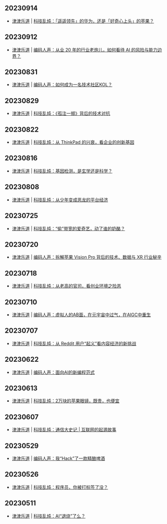 ## 20230914
- [津津乐道](https://dao.fm/) | [科技乱炖：「遥遥领先」的华为，还是「好奇心上头」的苹果？](https://dao.fm/2023/09/14/%e7%a7%91%e6%8a%80%e4%b9%b1%e7%82%96%ef%bc%9a%e3%80%8c%e9%81%a5%e9%81%a5%e9%a2%86%e5%85%88%e3%80%8d%e7%9a%84%e5%8d%8e%e4%b8%ba%ef%bc%8c%e8%bf%98%e6%98%af%e3%80%8c%e5%a5%bd%e5%a5%87%e5%bf%83%e4%b8%8a/?utm_source=rss&utm_medium=rss&utm_campaign=%25e7%25a7%2591%25e6%258a%2580%25e4%25b9%25b1%25e7%2582%2596%25ef%25bc%259a%25e3%2580%258c%25e9%2581%25a5%25e9%2581%25a5%25e9%25a2%2586%25e5%2585%2588%25e3%2580%258d%25e7%259a%2584%25e5%258d%258e%25e4%25b8%25ba%25ef%25bc%258c%25e8%25bf%2598%25e6%2598%25af%25e3%2580%258c%25e5%25a5%25bd%25e5%25a5%2587%25e5%25bf%2583%25e4%25b8%258a)

## 20230912
- [津津乐道](https://dao.fm/) | [编码人声：从业 20 年的行业老炮儿，如何看待 AI 的风险与能力边界？](https://dao.fm/2023/09/12/%e7%bc%96%e7%a0%81%e4%ba%ba%e5%a3%b0%ef%bc%9a%e4%bb%8e%e4%b8%9a-20-%e5%b9%b4%e7%9a%84%e8%a1%8c%e4%b8%9a%e8%80%81%e7%82%ae%e5%84%bf%ef%bc%8c%e5%a6%82%e4%bd%95%e7%9c%8b%e5%be%85-ai-%e7%9a%84%e9%a3%8e/?utm_source=rss&utm_medium=rss&utm_campaign=%25e7%25bc%2596%25e7%25a0%2581%25e4%25ba%25ba%25e5%25a3%25b0%25ef%25bc%259a%25e4%25bb%258e%25e4%25b8%259a-20-%25e5%25b9%25b4%25e7%259a%2584%25e8%25a1%258c%25e4%25b8%259a%25e8%2580%2581%25e7%2582%25ae%25e5%2584%25bf%25ef%25bc%258c%25e5%25a6%2582%25e4%25bd%2595%25e7%259c%258b%25e5%25be%2585-ai-%25e7%259a%2584%25e9%25a3%258e)

## 20230831
- [津津乐道](https://dao.fm/) | [编码人声：如何成为一名技术社区KOL？](https://dao.fm/2023/08/31/%e7%bc%96%e7%a0%81%e4%ba%ba%e5%a3%b0%ef%bc%9a%e5%a6%82%e4%bd%95%e6%88%90%e4%b8%ba%e4%b8%80%e5%90%8d%e6%8a%80%e6%9c%af%e7%a4%be%e5%8c%bakol%ef%bc%9f/?utm_source=rss&utm_medium=rss&utm_campaign=%25e7%25bc%2596%25e7%25a0%2581%25e4%25ba%25ba%25e5%25a3%25b0%25ef%25bc%259a%25e5%25a6%2582%25e4%25bd%2595%25e6%2588%2590%25e4%25b8%25ba%25e4%25b8%2580%25e5%2590%258d%25e6%258a%2580%25e6%259c%25af%25e7%25a4%25be%25e5%258c%25bakol%25ef%25bc%259f)

## 20230829
- [津津乐道](https://dao.fm/) | [科技乱炖：《孤注一掷》背后的技术对抗](https://dao.fm/2023/08/29/%e7%a7%91%e6%8a%80%e4%b9%b1%e7%82%96%ef%bc%9a%e3%80%8a%e5%ad%a4%e6%b3%a8%e4%b8%80%e6%8e%b7%e3%80%8b%e8%83%8c%e5%90%8e%e7%9a%84%e6%8a%80%e6%9c%af%e5%af%b9%e6%8a%97/?utm_source=rss&utm_medium=rss&utm_campaign=%25e7%25a7%2591%25e6%258a%2580%25e4%25b9%25b1%25e7%2582%2596%25ef%25bc%259a%25e3%2580%258a%25e5%25ad%25a4%25e6%25b3%25a8%25e4%25b8%2580%25e6%258e%25b7%25e3%2580%258b%25e8%2583%258c%25e5%2590%258e%25e7%259a%2584%25e6%258a%2580%25e6%259c%25af%25e5%25af%25b9%25e6%258a%2597)

## 20230822
- [津津乐道](https://dao.fm/) | [科技乱炖：从 ThinkPad 的兴衰，看企业的创新基因](https://dao.fm/2023/08/22/%e7%a7%91%e6%8a%80%e4%b9%b1%e7%82%96%ef%bc%9a%e4%bb%8e-thinkpad-%e7%9a%84%e5%85%b4%e8%a1%b0%ef%bc%8c%e7%9c%8b%e4%bc%81%e4%b8%9a%e7%9a%84%e5%88%9b%e6%96%b0%e5%9f%ba%e5%9b%a0/?utm_source=rss&utm_medium=rss&utm_campaign=%25e7%25a7%2591%25e6%258a%2580%25e4%25b9%25b1%25e7%2582%2596%25ef%25bc%259a%25e4%25bb%258e-thinkpad-%25e7%259a%2584%25e5%2585%25b4%25e8%25a1%25b0%25ef%25bc%258c%25e7%259c%258b%25e4%25bc%2581%25e4%25b8%259a%25e7%259a%2584%25e5%2588%259b%25e6%2596%25b0%25e5%259f%25ba%25e5%259b%25a0)

## 20230816
- [津津乐道](https://dao.fm/) | [科技乱炖：基因检测，是玄学还是科学？](https://dao.fm/2023/08/15/%e7%a7%91%e6%8a%80%e4%b9%b1%e7%82%96%ef%bc%9a%e5%9f%ba%e5%9b%a0%e6%a3%80%e6%b5%8b%ef%bc%8c%e6%98%af%e7%8e%84%e5%ad%a6%e8%bf%98%e6%98%af%e7%a7%91%e5%ad%a6%ef%bc%9f/?utm_source=rss&utm_medium=rss&utm_campaign=%25e7%25a7%2591%25e6%258a%2580%25e4%25b9%25b1%25e7%2582%2596%25ef%25bc%259a%25e5%259f%25ba%25e5%259b%25a0%25e6%25a3%2580%25e6%25b5%258b%25ef%25bc%258c%25e6%2598%25af%25e7%258e%2584%25e5%25ad%25a6%25e8%25bf%2598%25e6%2598%25af%25e7%25a7%2591%25e5%25ad%25a6%25ef%25bc%259f)

## 20230808
- [津津乐道](https://dao.fm/) | [科技乱炖：从少年变成恶龙的平台经济](https://dao.fm/2023/08/08/%e7%a7%91%e6%8a%80%e4%b9%b1%e7%82%96%ef%bc%9a%e4%bb%8e%e5%b0%91%e5%b9%b4%e5%8f%98%e6%88%90%e6%81%b6%e9%be%99%e7%9a%84%e5%b9%b3%e5%8f%b0%e7%bb%8f%e6%b5%8e/?utm_source=rss&utm_medium=rss&utm_campaign=%25e7%25a7%2591%25e6%258a%2580%25e4%25b9%25b1%25e7%2582%2596%25ef%25bc%259a%25e4%25bb%258e%25e5%25b0%2591%25e5%25b9%25b4%25e5%258f%2598%25e6%2588%2590%25e6%2581%25b6%25e9%25be%2599%25e7%259a%2584%25e5%25b9%25b3%25e5%258f%25b0%25e7%25bb%258f%25e6%25b5%258e)

## 20230725
- [津津乐道](https://dao.fm/) | [科技乱炖：“偷”带宽的爱奇艺，动了谁的奶酪？](https://dao.fm/2023/07/25/%e7%a7%91%e6%8a%80%e4%b9%b1%e7%82%96%ef%bc%9a%e5%81%b7%e5%b8%a6%e5%ae%bd%e7%9a%84%e7%88%b1%e5%a5%87%e8%89%ba%ef%bc%8c%e5%8a%a8%e4%ba%86%e8%b0%81%e7%9a%84%e5%a5%b6%e9%85%aa%ef%bc%9f/?utm_source=rss&utm_medium=rss&utm_campaign=%25e7%25a7%2591%25e6%258a%2580%25e4%25b9%25b1%25e7%2582%2596%25ef%25bc%259a%25e5%2581%25b7%25e5%25b8%25a6%25e5%25ae%25bd%25e7%259a%2584%25e7%2588%25b1%25e5%25a5%2587%25e8%2589%25ba%25ef%25bc%258c%25e5%258a%25a8%25e4%25ba%2586%25e8%25b0%2581%25e7%259a%2584%25e5%25a5%25b6%25e9%2585%25aa%25ef%25bc%259f)

## 20230720
- [津津乐道](https://dao.fm/) | [编码人声：拆解苹果 Vision Pro 背后的技术、数据与 XR 行业秘辛](https://dao.fm/2023/07/20/%e7%bc%96%e7%a0%81%e4%ba%ba%e5%a3%b0%ef%bc%9a%e6%8b%86%e8%a7%a3%e8%8b%b9%e6%9e%9c-vision-pro-%e8%83%8c%e5%90%8e%e7%9a%84%e6%8a%80%e6%9c%af%e3%80%81%e6%95%b0%e6%8d%ae%e4%b8%8e-xr-%e8%a1%8c%e4%b8%9a/?utm_source=rss&utm_medium=rss&utm_campaign=%25e7%25bc%2596%25e7%25a0%2581%25e4%25ba%25ba%25e5%25a3%25b0%25ef%25bc%259a%25e6%258b%2586%25e8%25a7%25a3%25e8%258b%25b9%25e6%259e%259c-vision-pro-%25e8%2583%258c%25e5%2590%258e%25e7%259a%2584%25e6%258a%2580%25e6%259c%25af%25e3%2580%2581%25e6%2595%25b0%25e6%258d%25ae%25e4%25b8%258e-xr-%25e8%25a1%258c%25e4%25b8%259a)

## 20230718
- [津津乐道](https://dao.fm/) | [科技乱炖：从老高的官司，看创业环境之险恶](https://dao.fm/2023/07/18/%e7%a7%91%e6%8a%80%e4%b9%b1%e7%82%96%ef%bc%9a%e4%bb%8e%e8%80%81%e9%ab%98%e7%9a%84%e5%ae%98%e5%8f%b8%ef%bc%8c%e7%9c%8b%e5%88%9b%e4%b8%9a%e7%8e%af%e5%a2%83%e4%b9%8b%e9%99%a9%e6%81%b6/?utm_source=rss&utm_medium=rss&utm_campaign=%25e7%25a7%2591%25e6%258a%2580%25e4%25b9%25b1%25e7%2582%2596%25ef%25bc%259a%25e4%25bb%258e%25e8%2580%2581%25e9%25ab%2598%25e7%259a%2584%25e5%25ae%2598%25e5%258f%25b8%25ef%25bc%258c%25e7%259c%258b%25e5%2588%259b%25e4%25b8%259a%25e7%258e%25af%25e5%25a2%2583%25e4%25b9%258b%25e9%2599%25a9%25e6%2581%25b6)

## 20230710
- [津津乐道](https://dao.fm/) | [编码人声：虚拟人的AB面，在元宇宙中过气，在AIGC中重生](https://dao.fm/2023/07/10/%e7%bc%96%e7%a0%81%e4%ba%ba%e5%a3%b0%ef%bc%9a%e8%99%9a%e6%8b%9f%e4%ba%ba%e7%9a%84ab%e9%9d%a2%ef%bc%8c%e5%9c%a8%e5%85%83%e5%ae%87%e5%ae%99%e4%b8%ad%e8%bf%87%e6%b0%94%ef%bc%8c%e5%9c%a8aigc%e4%b8%ad/?utm_source=rss&utm_medium=rss&utm_campaign=%25e7%25bc%2596%25e7%25a0%2581%25e4%25ba%25ba%25e5%25a3%25b0%25ef%25bc%259a%25e8%2599%259a%25e6%258b%259f%25e4%25ba%25ba%25e7%259a%2584ab%25e9%259d%25a2%25ef%25bc%258c%25e5%259c%25a8%25e5%2585%2583%25e5%25ae%2587%25e5%25ae%2599%25e4%25b8%25ad%25e8%25bf%2587%25e6%25b0%2594%25ef%25bc%258c%25e5%259c%25a8aigc%25e4%25b8%25ad)

## 20230707
- [津津乐道](https://dao.fm/) | [科技乱炖：从 Reddit 用户“起义”看内容经济的新挑战](https://dao.fm/2023/07/07/%e7%a7%91%e6%8a%80%e4%b9%b1%e7%82%96%ef%bc%9a%e4%bb%8e-reddit-%e7%94%a8%e6%88%b7%e8%b5%b7%e4%b9%89%e7%9c%8b%e5%86%85%e5%ae%b9%e7%bb%8f%e6%b5%8e%e7%9a%84%e6%96%b0%e6%8c%91%e6%88%98/?utm_source=rss&utm_medium=rss&utm_campaign=%25e7%25a7%2591%25e6%258a%2580%25e4%25b9%25b1%25e7%2582%2596%25ef%25bc%259a%25e4%25bb%258e-reddit-%25e7%2594%25a8%25e6%2588%25b7%25e8%25b5%25b7%25e4%25b9%2589%25e7%259c%258b%25e5%2586%2585%25e5%25ae%25b9%25e7%25bb%258f%25e6%25b5%258e%25e7%259a%2584%25e6%2596%25b0%25e6%258c%2591%25e6%2588%2598)

## 20230622
- [津津乐道](https://dao.fm/) | [编码人声：面向AI的新编程范式](https://dao.fm/2023/06/22/%e7%bc%96%e7%a0%81%e4%ba%ba%e5%a3%b0%ef%bc%9a%e9%9d%a2%e5%90%91ai%e7%9a%84%e6%96%b0%e7%bc%96%e7%a8%8b%e8%8c%83%e5%bc%8f/?utm_source=rss&utm_medium=rss&utm_campaign=%25e7%25bc%2596%25e7%25a0%2581%25e4%25ba%25ba%25e5%25a3%25b0%25ef%25bc%259a%25e9%259d%25a2%25e5%2590%2591ai%25e7%259a%2584%25e6%2596%25b0%25e7%25bc%2596%25e7%25a8%258b%25e8%258c%2583%25e5%25bc%258f)

## 20230613
- [津津乐道](https://dao.fm/) | [科技乱炖：2万块的苹果眼镜，既贵，也便宜](https://dao.fm/2023/06/13/%e7%a7%91%e6%8a%80%e4%b9%b1%e7%82%96%ef%bc%9a2%e4%b8%87%e5%9d%97%e7%9a%84%e8%8b%b9%e6%9e%9c%e7%9c%bc%e9%95%9c%ef%bc%8c%e6%97%a2%e8%b4%b5%ef%bc%8c%e4%b9%9f%e4%be%bf%e5%ae%9c/?utm_source=rss&utm_medium=rss&utm_campaign=%25e7%25a7%2591%25e6%258a%2580%25e4%25b9%25b1%25e7%2582%2596%25ef%25bc%259a2%25e4%25b8%2587%25e5%259d%2597%25e7%259a%2584%25e8%258b%25b9%25e6%259e%259c%25e7%259c%25bc%25e9%2595%259c%25ef%25bc%258c%25e6%2597%25a2%25e8%25b4%25b5%25ef%25bc%258c%25e4%25b9%259f%25e4%25be%25bf%25e5%25ae%259c)

## 20230607
- [津津乐道](https://dao.fm/) | [科技乱炖：通信大史记 | 互联网的起源故事](https://dao.fm/2023/06/06/%e7%a7%91%e6%8a%80%e4%b9%b1%e7%82%96%ef%bc%9a%e9%80%9a%e4%bf%a1%e5%a4%a7%e5%8f%b2%e8%ae%b0-%e4%ba%92%e8%81%94%e7%bd%91%e7%9a%84%e8%b5%b7%e6%ba%90%e6%95%85%e4%ba%8b/?utm_source=rss&utm_medium=rss&utm_campaign=%25e7%25a7%2591%25e6%258a%2580%25e4%25b9%25b1%25e7%2582%2596%25ef%25bc%259a%25e9%2580%259a%25e4%25bf%25a1%25e5%25a4%25a7%25e5%258f%25b2%25e8%25ae%25b0-%25e4%25ba%2592%25e8%2581%2594%25e7%25bd%2591%25e7%259a%2584%25e8%25b5%25b7%25e6%25ba%2590%25e6%2595%2585%25e4%25ba%258b)

## 20230529
- [津津乐道](https://dao.fm/) | [编码人声：我“Hack”了一款精酿啤酒](https://dao.fm/2023/05/29/%e7%bc%96%e7%a0%81%e4%ba%ba%e5%a3%b0%ef%bc%9a%e6%88%91hack%e4%ba%86%e4%b8%80%e6%ac%be%e7%b2%be%e9%85%bf%e5%95%a4%e9%85%92/?utm_source=rss&utm_medium=rss&utm_campaign=%25e7%25bc%2596%25e7%25a0%2581%25e4%25ba%25ba%25e5%25a3%25b0%25ef%25bc%259a%25e6%2588%2591hack%25e4%25ba%2586%25e4%25b8%2580%25e6%25ac%25be%25e7%25b2%25be%25e9%2585%25bf%25e5%2595%25a4%25e9%2585%2592)

## 20230526
- [津津乐道](https://dao.fm/) | [科技乱炖：程序员，你被打标签了没？](https://dao.fm/2023/05/26/%e7%a7%91%e6%8a%80%e4%b9%b1%e7%82%96%ef%bc%9a%e7%a8%8b%e5%ba%8f%e5%91%98%ef%bc%8c%e4%bd%a0%e8%a2%ab%e6%89%93%e6%a0%87%e7%ad%be%e4%ba%86%e6%b2%a1%ef%bc%9f/?utm_source=rss&utm_medium=rss&utm_campaign=%25e7%25a7%2591%25e6%258a%2580%25e4%25b9%25b1%25e7%2582%2596%25ef%25bc%259a%25e7%25a8%258b%25e5%25ba%258f%25e5%2591%2598%25ef%25bc%258c%25e4%25bd%25a0%25e8%25a2%25ab%25e6%2589%2593%25e6%25a0%2587%25e7%25ad%25be%25e4%25ba%2586%25e6%25b2%25a1%25ef%25bc%259f)

## 20230511
- [津津乐道](https://dao.fm/) | [科技乱炖：AI“退烧”了么？](https://dao.fm/2023/05/11/%e7%a7%91%e6%8a%80%e4%b9%b1%e7%82%96%ef%bc%9aai%e9%80%80%e7%83%a7%e4%ba%86%e4%b9%88%ef%bc%9f/?utm_source=rss&utm_medium=rss&utm_campaign=%25e7%25a7%2591%25e6%258a%2580%25e4%25b9%25b1%25e7%2582%2596%25ef%25bc%259aai%25e9%2580%2580%25e7%2583%25a7%25e4%25ba%2586%25e4%25b9%2588%25ef%25bc%259f)

